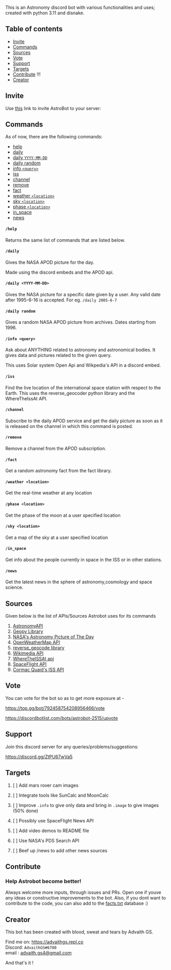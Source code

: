 This is an Astronomy discord bot with various functionalities and uses; created with python 3.11 and disnake. 

## Table of contents
* [Invite](#Invite)
* [Commands](#Commands)
* [Sources](#Sources)
* [Vote](#Vote)
* [Support](#Support)
* [Targets](#Targets)
* [Contribute](#Contribute) !!!
* [Creator](#Creator)



## Invite

Use [this](https://discord.com/oauth2/authorize?client_id=792458754208956466) link to invite AstroBot to your server:




## Commands
As of now, there are the following commands:
* [help](#help)
* [daily](#daily)
* [daily `YYYY-MM-DD`](#daily-yyyy-mm-dd)
* [daily random](#daily-random)
* [info `<query>`](#info-query)
* [iss ](#iss)
* [channel](#channel)
* [remove](#remove)
* [fact](#fact)
* [weather `<location>`](#weather-location)
* [sky `<location>`](#sky-location)
* [phase `<location>`](#phase-location)
* [in_space](#in_space)
* [news](#news)




#### `/help`
Returns the same list of commands that are listed below.

#### `/daily`
Gives the NASA APOD picture for the day. 

Made using the discord embeds and the APOD api.

#### `/daily <YYYY-MM-DD>`
Gives the NASA picture for a specific date given by a user. Any valid date after 1995-6-16 is accepted.
For eg. `/daily 2005-6-7`

#### `/daily random`
Gives a random NASA APOD picture from archives. Dates starting from  1996.

#### `/info <query>`
Ask about ANYTHING related to astronomy and astronomical bodies. It gives data and pictures related to the given query.

This uses Solar system Open Api and Wikpedia's API in a discord embed.

#### `/iss`
Find the live location of the international space station with respect to the Earth.
This uses the reverse_geocoder python library and the WhereTheIssAt API.
#### `/channel`
Subscribe to the daily APOD service and get the daily picture as soon as it is released on the channel in which this command is posted.

#### `/remove`
Remove a channel from the APOD subscription.

#### `/fact`
Get a random astronomy fact from the fact library.

#### `/weather <location>`
Get the real-time weather at any location

#### `/phase <location>`
Get the phase of the moon at a user specified location

#### `/sky <location>`
Get a map of the sky at a user specified location

#### `/in_space`
Get info about the people currently in space in the ISS or in other stations.

#### `/news`
Get the latest news in the sphere of astronomy,cosmology and space science.

## Sources

Given below is the list of APIs/Sources Astrobot uses for its commands
1. [AstronomyAPI](https://github.com/AstronomyAPI/Samples)
2. [Geopy Library](https://github.com/geopy/geopy)
3. [NASA's Astronomy Picture of The Day](https://github.com/nasa/apod-api)
4. [OpenWeatherMap API](https://openweathermap.org/api)
5. [reverse_geocode library](https://github.com/thampiman/reverse-geocoder)
6. [Wikimedia API](https://api.wikimedia.org/wiki/Main_Page)
7. [WhereTheISSAt api](https://wheretheiss.at/w/developer)
8. [SpaceFlight API](https://api.spaceflightnewsapi.net/v3/)
9. [Cormac Quaid's ISS API](https://github.com/corquaid/international-space-station-APIs)

## Vote

You can vote for the bot so as to get more exposure at - 

https://top.gg/bot/792458754208956466/vote

https://discordbotlist.com/bots/astrobot-2515/upvote

## Support

Join this discord server for any queries/problems/suggestions:
 
https://discord.gg/ZtPU67wVa5

## Targets
1. [ ] Add mars rover cam images

2. [ ] Integrate tools like SunCalc and MoonCalc

3. [ ] Improve `.info` to give only data and bring in `.image` to give images (50% done)

4. [ ] Possibly use SpaceFlight News API

5. [ ] Add video demos to README file

6. [ ] Use NASA's PDS Search API

7. [ ] Beef up /news to add other news sources

## Contribute
### Help Astrobot become better!
Always welcome more inputs, through issues and PRs. Open one if youve any ideas or constructive improvements to the bot.
Also, if you dont want to contribute to the code, you can also add to the [facts.txt](https://github.com/AdvaithGS/Astrobot/blob/master/bot/assets/facts/facts.txt) database :)

## Creator

This bot has been created with blood, sweat and tears by Advaith GS.

Find me on: https://advaithgs.repl.co <br>
Discord: `AdvaithGS#6700` <br>
email : advaith.gs4@gmail.com <br>


And that's it !
</span>
